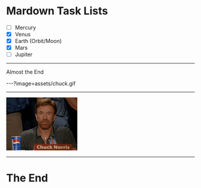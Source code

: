 # Mardown Task Lists

- [ ] Mercury
- [x] Venus
- [x] Earth (Orbit/Moon)
- [x] Mars
- [ ] Jupiter

---

Almost the End

---?image=assets/chuck.gif

---

![Chuck](assets/chuck.gif)

---

# The End

